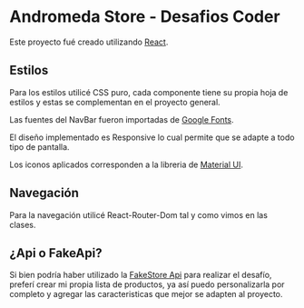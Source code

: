 # Andromeda Store - Desafios Coder

Este proyecto fué creado utilizando  [React](https://es.reactjs.org/).

## Estilos

Para los estilos utilicé CSS puro, cada componente tiene su propia hoja de estilos y estas se complementan en el proyecto general.

Las fuentes del NavBar fueron importadas de [Google Fonts](https://fonts.google.com/).

El diseño implementado es Responsive lo cual permite que se adapte a todo tipo de pantalla.

Los iconos aplicados corresponden a la libreria de [Material UI](https://mui.com/).

## Navegación

Para la navegación utilicé React-Router-Dom tal y como vimos en las clases.

## ¿Api o FakeApi?

Si bien podría haber utilizado la [FakeStore Api](https://fakestoreapi.com/) para realizar el desafío, preferí crear mi propia lista de productos, ya así puedo personalizarla por completo y agregar las caracteristicas que mejor se adapten al proyecto.